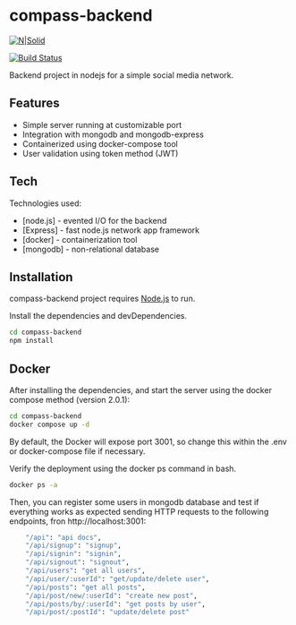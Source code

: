 # compass-backend

[![N|Solid](https://cldup.com/dTxpPi9lDf.thumb.png)](https://nodesource.com/products/nsolid)

[![Build Status](https://travis-ci.org/joemccann/dillinger.svg?branch=master)](https://travis-ci.org/joemccann/dillinger)

Backend project in nodejs for a simple social media network.

## Features

- Simple server running at customizable port
- Integration with mongodb and mongodb-express
- Containerized using docker-compose tool
- User validation using token method (JWT)

## Tech

Technologies used:

- [node.js] - evented I/O for the backend
- [Express] - fast node.js network app framework 
- [docker] - containerization tool
- [mongodb] - non-relational database

## Installation

compass-backend project requires [Node.js](https://nodejs.org/) to run.

Install the dependencies and devDependencies.

```sh
cd compass-backend
npm install
```


## Docker

After installing the dependencies, and start the server using the docker compose method (version 2.0.1):

```sh
cd compass-backend
docker compose up -d
```

By default, the Docker will expose port 3001, so change this within the
.env or docker-compose file if necessary. 

Verify the deployment using the docker ps command in bash.

```sh
docker ps -a
```

Then, you can register some users in mongodb database and test if everything works as expected sending
HTTP requests to the following endpoints, fron http://localhost:3001:

```sh
    "/api": "api docs",
    "/api/signup": "signup",
    "/api/signin": "signin",
    "/api/signout": "signout",
    "/api/users": "get all users",
    "/api/user/:userId": "get/update/delete user",
    "/api/posts": "get all posts",
    "/api/post/new/:userId": "create new post",
    "/api/posts/by/:userId": "get posts by user",
    "/api/post/:postId": "update/delete post"
```


